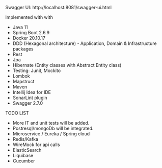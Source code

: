 Swagger UI: http://localhost:8081/swagger-ui.html

Implemented with with

- Java 11
- Spring Boot 2.6.9
- Docker 20.10.17
- DDD (Hexagonal architecture) - Application, Domain & Infrastructure packages 
- Rest
- Jpa
- Hibernate (Entity classes with Abstract Entity class)
- Testing: Junit, Mockito
- Lombok
- Mapstruct
- Maven
- Intellij Idea for IDE
- SonarLint plugin
- Swagger 2.7.0

TODO LIST
- More IT and unit tests will be added.
- Postresql/mongoDb will be integrated. 
- Microservice / Eureka / Spring cloud
- Redis/Kafka
- WireMock for api calls
- ElasticSearch
- Liquibase
- Cucumber
